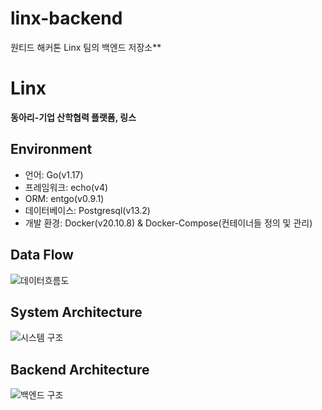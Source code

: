 # linx-backend
원티드 해커톤 Linx 팀의 백엔드 저장소**

# Linx
**동아리-기업 산학협력 플랫폼, 링스**

## Environment
- 언어: Go(v1.17)
- 프레임워크: echo(v4)
- ORM: entgo(v0.9.1)
- 데이터베이스: Postgresql(v13.2)
- 개발 환경: Docker(v20.10.8) & Docker-Compose(컨테이너들 정의 및 관리)

## Data Flow
![데이터흐름도](https://user-images.githubusercontent.com/44899448/143724741-2df12c1e-837c-4434-ad62-9e3ade6cde94.png)

## System Architecture
![시스템 구조](https://user-images.githubusercontent.com/44899448/143724768-5e97166e-5b5f-4d89-9504-d53b160a3eb4.png)

## Backend Architecture
![백엔드 구조](https://user-images.githubusercontent.com/44899448/143724781-43b0c726-45b0-45cf-9e79-55ab1d9be8e1.png)
